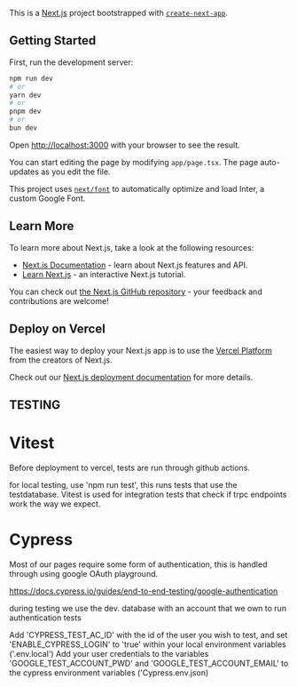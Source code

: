 This is a [Next.js](https://nextjs.org/) project bootstrapped with [`create-next-app`](https://github.com/vercel/next.js/tree/canary/packages/create-next-app).

## Getting Started

First, run the development server:

```bash
npm run dev
# or
yarn dev
# or
pnpm dev
# or
bun dev
```

Open [http://localhost:3000](http://localhost:3000) with your browser to see the result.

You can start editing the page by modifying `app/page.tsx`. The page auto-updates as you edit the file.

This project uses [`next/font`](https://nextjs.org/docs/basic-features/font-optimization) to automatically optimize and load Inter, a custom Google Font.

## Learn More

To learn more about Next.js, take a look at the following resources:

- [Next.js Documentation](https://nextjs.org/docs) - learn about Next.js features and API.
- [Learn Next.js](https://nextjs.org/learn) - an interactive Next.js tutorial.

You can check out [the Next.js GitHub repository](https://github.com/vercel/next.js/) - your feedback and contributions are welcome!

## Deploy on Vercel

The easiest way to deploy your Next.js app is to use the [Vercel Platform](https://vercel.com/new?utm_medium=default-template&filter=next.js&utm_source=create-next-app&utm_campaign=create-next-app-readme) from the creators of Next.js.

Check out our [Next.js deployment documentation](https://nextjs.org/docs/deployment) for more details.



## TESTING

# Vitest

Before deployment to vercel, tests are run through github actions. 

for local testing, use 'npm run test', this runs tests that use the testdatabase. 
Vitest is used for integration tests that check if trpc endpoints work the way we expect.

# Cypress

Most of our pages require some form of authentication, this is handled through using google OAuth playground.

https://docs.cypress.io/guides/end-to-end-testing/google-authentication

during testing we use the dev. database with an account that we own to run authentication tests

Add 'CYPRESS_TEST_AC_ID' with the id of the user you wish to test, and set 'ENABLE_CYPRESS_LOGIN' to 'true' within your local environment variables ('.env.local')
Add your user credentials to the variables 'GOOGLE_TEST_ACCOUNT_PWD' and 'GOOGLE_TEST_ACCOUNT_EMAIL' to the cypress environment variables ('Cypress.env.json)
